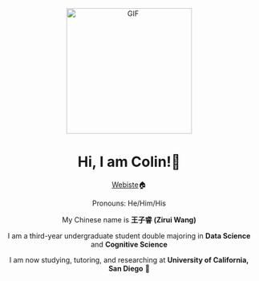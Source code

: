 <div align="center">
<img align="center" alt="GIF" height="250px" src="https://media.giphy.com/media/du3J3cXyzhj75IOgvA/giphy.gif" />

# Hi, I am Colin!👋

[Webiste](https://ziruiw.net)🏠

Pronouns: He/Him/His

My Chinese name is **王子睿 (Zirui Wang)**

I am a third-year undergraduate student double majoring in **Data Science** and **Cognitive Science**

I am now studying, tutoring, and researching at **University of California, San Diego** 🔱

<!---
<p align="center">
  <img src ="https://github-readme-stats.vercel.app/api?username=zwcolin&show_icons=true&count_private=true&theme=default&hide_border=true&include_all_commits=true">
  <img src ="https://github-readme-stats.vercel.app/api/top-langs/?username=zwcolin&layout=compact&hide_border=true&langs_count=10&count_private=true&show_icons=true">
</p>
--->
</div>
